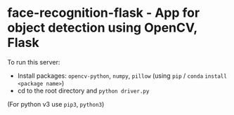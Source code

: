 # face-recognition-flask - App for object detection using OpenCV, Flask

To run this server:

- Install packages: `opencv-python`, `numpy`, `pillow` (using `pip` / `conda` `install <package name>`)
- cd to the root directory and `python driver.py`

(For python v3 use `pip3`, `python3`)

